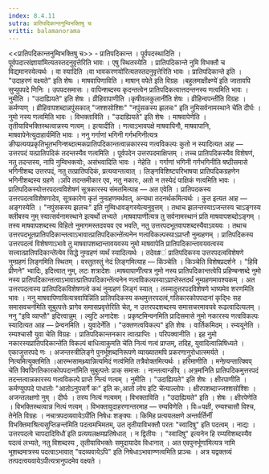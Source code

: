 ```yaml
---
index: 8.4.11
sutra: प्रातिपदिकान्तनुम्विभक्तिषु च
vritti: balamanorama
---
```


<<प्रातिपदिकान्तनुम्विभक्तिषु च>> - प्रातिपदिकान्त । पूर्वपदस्थादिति ।पूर्वपदात्संज्ञाया॑मित्यतस्तदनुवृत्तेरिति भावः । एषु स्थितस्येति । प्रातिपदिकान्ते नुमि विभक्तौ च विद्यमानस्येत्यर्थः । वा स्यादिति ।वा भावकरणयो॑रित्यतस्तदनुवृत्तेरिति भावः । प्रातिपदिकान्ते इति । "उदाहरणं वक्ष्यते" इति शेषः । माषवापिणाविति । माषान् वपेते इति विग्रहः ।बहुलमाक्षीक्ष्ण्ये॑ इति जातावपि सुप्युपपदे णिनिः । उपपदसमासः । वापिन्शब्दस्य कृदन्तत्वेन प्रातिपदिकत्वात्तदन्तनस्य णत्वमिति भावः । नुमीति । "उदाह्यियते" इति शेषः । व्रीहिवापाणीति ।कृषीवलकुलानी॑ति शेषः । व्रीहिन्वपन्ती॑ति विग्रहः । कर्मण्यण् । व्रीहिवापशब्दान्नपुंसकात् "जश्शसोश्शिः" "नपुंसकस्य झलचः" इति नुमिसर्वनामस्थाने चे॑ति दीर्घः । नुमो नस्य णत्वमिति भावः । विभक्ताविति । "उदाह्यियते" इति शेषः । माषवापेणेति । तृतीयाविभक्तिस्थत्वान्नस्य णत्वम् । इत्यादीति । णत्वाऽभावपक्षे माषवापिनौ, माषवापानि, माषवापेनेत्युदाहार्यमिंति भावः । ननु गर्गाणां भगिनी गर्गभगिनीत्यत्र ङीप्प्रत्ययप्रकृतिभूतभगिन्शब्दात्मकप्रातिपदिकान्तत्वान्नकारस्य णत्वविकल्पः कुतो न स्यादित्यत आह — उत्तरपदं यत्प्रातिपदिकं तदन्तस्यैव णत्वमिति । पूर्वपदेन उत्तरपदमाक्षिप्तम् । तच्च प्रातिपदिकस्यैव विशेषणं, नतु तदन्तस्य, नापि नुम्विभक्त्योः, असंभवादिति भावः । नेहेति । गर्गाणां भगिनी गर्गभगिनीति षष्ठीसमासे भगिनीशब्द उत्तरपदं, नतु तत्प्रातिपदिकं, प्रत्ययान्तत्वात् । लिङ्गविशिष्टपरिभाषया प्रातिपदिकग्रहणेन भगिनीशब्दस्य ग्रहणे ।ञपि तदन्तमीकार एव, नतु नकारः, अतो न तस्येदं पाक्षिकं णत्वमिति भावः । प्रातिपदिकस्योत्तरपदत्वविशेषणं सूत्रकारस्य संमतमित्याह — अत एवेति । प्रातिपदकस्य उत्तरपदत्वविशेषणादेव, सूत्रकारेण कृतं नुम्ग्रहणमर्थवत्, अन्यथा तदनर्थकमित्यर्थः । कुत इत्यत आह — अङ्गस्येति । "नपुंसकस्य झलचः" इति नुम्विधावङ्गस्येत्यनुवृत्तम् । तथाच झलन्तस्याऽजन्तस्य चाऽङ्गस्य क्लीबस्य नुम् स्यात्सर्वनामस्थाने इत्यर्थो लभ्यते ।माषवापाणी॑त्यत्र तु सर्वनामस्थानं प्रति माषवापशब्दोऽङ्गम् । तस्य माषवापशब्दस्य विहितो नुमागमस्तदवयव एव भवति, नतु उत्तरपदभूतवापशब्दस्यैवाऽवयवः । तथाच उत्तरपदभूतप्रातिपदिकान्तत्वाऽभावात्प्रातिपदिकान्ते॑त्यनेन णत्वविकल्पस्याऽप्राप्तौ नुम्ग्रहणम् । प्रातिपदिकस्य उत्तरपदत्वं विशेषणाऽभावे तु माषवापशब्दान्तावयवस्य नुमो माषवापेति प्रातिपदिकान्तावयवत्वस्य सत्त्वात्प्रातिपदिकान्ते॑त्येव सिद्धे नुम्ग्रहणं व्यर्थं स्यादित्यर्थः । तदेव#ं प्रातिपदिकस्य उत्तरपदत्वविशेषणे नुम्ग्रहणं लिङ्गमिति स्थितम् । वस्तुतस्तुं नेदं लिङ्गमित्याह — किंञ्चेति । किञ्चेति विशेषप्रदर्शने । "हिवि प्रीणने" भ्वादिः, इदित्त्वात् नुम्, लटः शत्रादेशः ।माषवापाणी॑त्यत्र नुमो नस्य प्रातिपदिकान्तत्वेपि प्रहिण्बन्शब्दे नुमो नस्य प्रातिपदिकान्तत्वाऽभावात्प्रातिपपदिकान्ते॑त्यनेन णत्वविकल्पस्याऽप्राप्तेस्तदर्थं नुम्ग्रहणमावश्यकम् । अत उत्तरपदत्वस्य प्रातिपदिकविशेषणत्वे कथं नुम्ग्रहणं लिङ्गं स्यात् । तस्मादुत्तरपदविशेषणे भाष्यमेव शरणमिति भावः । ननु माषवापिणावित्यत्रवापिन्नि॑ति प्रातिपदिकस्य कथमुत्तरपदत्वं,गतिकारकोपपदानां कृद्भिः सह समासवचन॑मिति सुबुत्पत्तेः प्रागेव समासप्रवृत्तेरिति चेत्, न उत्तरपदशब्दस्य समासचरमावयवे रूढत्वादित्यलम् । ननु "इवि व्याप्तौ" इदित्त्वान्नुम् । ल्युटि अनादेशः । प्रकृष्टमिन्वनमिति प्रादिसमासे नुमो नकारस्य णत्वविकल्पः स्यादित्यत आह — प्रेन्वनमिति । युवादेर्नेति । "उक्तणत्वविकल्प" इति शेषः । वार्तिकमिदम् । रम्ययूनेति । रम्यश्चासौ युवा चेति विग्रहः । प्रातिपदिकान्तनकार त्वात्प्राप्तिः । परिपक्वानीति । इह नुमो नकारस्यप्रातिपदिकान्ते॑ति विकल्पं बाधित्वाकुमति चे॑ति नित्यं णत्वं प्राप्तम्, तदिह, युवादित्वान्निषिध्यते । एकाजुत्तरपदे णः । अजन्तस्त्रीलिङ्गे पुनर्भूशब्दनिरूपणे व्याख्यातमपि प्रकरणानुरोधात्स्मर्यते । नित्यमित्युक्तमिति ।आरम्भसामथ्र्यान्नित्यमिदं णत्व॑मिति तत्रैवोक्तमित्यर्थः । हरिमाणीति । मनेण्र्यन्तात्क्विप् चे॑ति क्विपिगतिकारकोपपदाना॑मिति सुबुत्पत्तेः प्राक् समासः । नान्तत्वान्ङीप् । अत्र॒मा॑निति प्रातिपदिकमुत्तरपदं तदन्तत्वान्नकारस्य णत्वविकल्पे प्राप्ते नित्यं णत्वम् । नुमीति । "उदाह्यियते" इति शेषः । क्षीरपाणीति । कर्मण्युपपदे पाधातोः "आतोऽनुपसर्गे कः" इति कः,आतो लोप इटि चे॑त्याल्लोपः । क्षीरपशब्दाज्जश्शसोश्शिः । अजन्तलक्षणो नुम् । दीर्घः । तस्य नित्यं णत्वमम् । विभक्ताविति । "उदाह्यियते" इति । शेषः । क्षीरपेणेति । विभक्तिस्थत्वान्न नित्यं णत्वम् । विभक्तावुदाहरणान्तरमाह — रम्यविणेति । विः=पक्षी, रम्यश्चासौ विश्च, तेनेति विग्रहः । नचात्रपदव्यवायेऽपी॑ति निषेधः शङ्क्यः । किमिह प्रत्ययलक्षणे अन्तर्वर्तिर्नीं विभक्तिमाश्रित्यसुप्तिङन्त॑मिति पदत्वमभिमतम्, उत तृतीयाविभक्तौ परतः "स्वादिषु" इति पदत्वम्  । नाद्यः ।उत्तरपदत्वे चापदादिविधौ॑ इति प्रत्ययलक्षमप्रतिषेधात् । न द्वितीयः । "स्वादिषु" इत्यनेन हि रम्यविशब्दस्यैव पदत्वं लभ्यते, नतु विशब्दस्य , तृतीयाविभक्तेः समुदायादेव विधानात् । अत एवपुनर्भूणा॑मित्यत्र नामि भूशब्दमात्रस्य पदत्वाऽभावात् "पदव्यवायेऽपि" इति निषेधाऽभावाण्णत्वमिति प्राञ्चः । अत्र यद्वक्तव्यं तत्पदत्वयवायेऽपीत्यत्रानुपदमेव वक्ष्यते । 